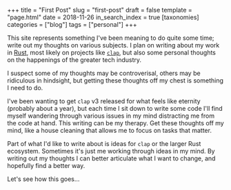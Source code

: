 +++
title = "First Post"
slug = "first-post"
draft = false
template = "page.html"
date = 2018-11-26
in_search_index = true
[taxonomies]
categories = ["blog"]
tags = ["personal"]
+++

This site represents something I've been meaning to do quite some time; write out my thoughts on various subjects. I plan on writing about my work in [Rust](https://rust-lang.org), most likely on projects like [`clap`](https://clap.rs), but also some personal thoughts on the happenings of the greater tech industry.

 <!-- more --> 

I suspect some of my thoughts may be controverisal, others may be ridiculous in hindsight, but getting these thoughts off my chest is something I need to do.

I've been wanting to get `clap` v3 released for what feels like eternity (probably about a year), but each time I sit down to write some code I'll find myself wandering through various issues in my mind distracting me from the code at hand. This writing can be my therapy. Get these thoughts off my mind, like a house cleaning that allows me to focus on tasks that matter.

Part of what I'd like to write about is ideas for `clap` or the larger Rust ecosystem. Sometimes it's just me working through ideas in my mind. By writing out my thoughts I can better articulate what I want to change, and hopefully find a better way.

Let's see how this goes...

